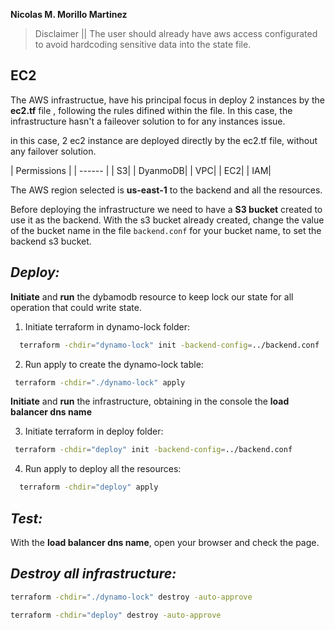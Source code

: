 **Nicolas M. Morillo Martinez**

> Disclaimer || The user should already have aws access configurated to avoid hardcoding sensitive data into the state file. 

## EC2 
 The AWS infrastructue, have his principal focus in deploy 2 instances  by the **ec2.tf** file , following the rules difined within the file. In this case, the infrastructure hasn't a faileover solution to for any instances issue.

in this case, 2 ec2 instance are deployed directly by the ec2.tf file, without any failover solution.

| Permissions | 
    | ------ |
    | S3|
    | DyanmoDB|
    | VPC|
    | EC2|
    | IAM|


The AWS region selected is **us-east-1** to the backend and all the resources.

Before deploying the infrastructure we need to have a **S3 bucket** created to use it as the backend. With the s3 bucket already created, change the value of the bucket name in the file ``backend.conf`` for your bucket name, to set the backend s3 bucket.

## _**Deploy:**_

__Initiate__ and __run__ the dybamodb resource to keep lock our state for all operation that could write state.


1. Initiate terraform in dynamo-lock folder:
```sh
  terraform -chdir="dynamo-lock" init -backend-config=../backend.conf
 ```
2. Run apply to create the dynamo-lock table:
```sh
 terraform -chdir="./dynamo-lock" apply 
```
__Initiate__ and __run__ the infrastructure, obtaining in the console the __load balancer dns name__

3. Initiate terraform in deploy folder:
```sh
 terraform -chdir="deploy" init -backend-config=../backend.conf
```
4. Run apply to deploy all the resources:
```sh
  terraform -chdir="deploy" apply
```

## _**Test:**_

With the __load balancer dns name__, open your browser and check the page.


## _**Destroy all infrastructure:**_
```sh
terraform -chdir="./dynamo-lock" destroy -auto-approve

terraform -chdir="deploy" destroy -auto-approve
```